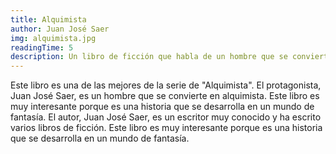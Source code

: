 ```yaml
---
title: Alquimista
author: Juan José Saer
img: alquimista.jpg
readingTime: 5
description: Un libro de ficción que habla de un hombre que se convierte en un alquimista.
---
```

Este libro es una de las mejores de la serie de "Alquimista". El protagonista, Juan José Saer, es un hombre que se convierte en alquimista. Este libro es muy interesante porque es una historia que se desarrolla en un mundo de fantasía. El autor, Juan José Saer, es un escritor muy conocido y ha escrito varios libros de ficción. Este libro es muy interesante porque es una historia que se desarrolla en un mundo de fantasía.